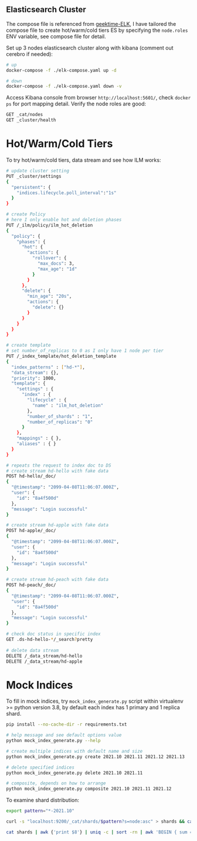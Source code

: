 ## Elasticsearch Cluster

The compose file is referenced from [geektime-ELK](https://github.com/geektime-geekbang/geektime-ELK), I have tailored the compose file to create hot/warm/cold tiers ES by specifying the `node.roles` ENV variable, see compose file for detail.

Set up 3 nodes elasticsearch cluster along with kibana (comment out cerebro if needed):
```bash
# up
docker-compose -f ./elk-compose.yaml up -d

# down
docker-compose -f ./elk-compose.yaml down -v
```
Access Kibana console from browser `http://localhost:5601/`, check `docker ps` for port mapping detail. Verify the node roles are good:
```bash
GET _cat/nodes
GET _cluster/health
```

# Hot/Warm/Cold Tiers
To try hot/warm/cold tiers, data stream and see how ILM works:
```bash
# update cluster setting
PUT _cluster/settings
{
  "persistent": {
    "indices.lifecycle.poll_interval":"1s"
  }
}

# create Policy
# here I only enable hot and deletion phases
PUT /_ilm/policy/ilm_hot_deletion
{
  "policy": {
    "phases": {
      "hot": {
        "actions": {
          "rollover": {
            "max_docs": 3,
            "max_age": "1d"
          }
        }
      },
      "delete": {
        "min_age": "20s",
        "actions": {
          "delete": {}
        }
      }
    }
  }
}

# create template
# set number_of_replicas to 0 as I only have 1 node per tier
PUT /_index_template/hot_deletion_template
{
  "index_patterns" : ["hd-*"],
  "data_stream": {},
  "priority": 1000,
  "template": {
    "settings" : {
      "index" : {
        "lifecycle" : {
          "name" : "ilm_hot_deletion"
        },
        "number_of_shards" : "1",
        "number_of_replicas": "0"
      }
    },
    "mappings" : { },
    "aliases" : { }
  }
}

# repeats the request to index doc to DS
# create stream hd-hello with fake data
POST hd-hello/_doc/
{
  "@timestamp": "2099-04-08T11:06:07.000Z",
  "user": {
    "id": "8a4f500d"
  },
  "message": "Login successful"
}

# create stream hd-apple with fake data
POST hd-apple/_doc/
{
  "@timestamp": "2099-04-08T11:06:07.000Z",
  "user": {
    "id": "8a4f500d"
  },
  "message": "Login successful"
}

# create stream hd-peach with fake data
POST hd-peach/_doc/
{
  "@timestamp": "2099-04-08T11:06:07.000Z",
  "user": {
    "id": "8a4f500d"
  },
  "message": "Login successful"
}

# check doc status in specific index
GET .ds-hd-hello-*/_search?pretty
 
# delete data stream
DELETE /_data_stream/hd-hello
DELETE /_data_stream/hd-apple
```

# Mock Indices
To fill in mock indices, try `mock_index_generate.py` script within virtualenv >= python version 3.8, by default each index has 1 primary and 1 replica shard.
```bash
pip install --no-cache-dir -r requirements.txt

# help message and see default options value
python mock_index_generate.py --help

# create multiple indices with default name and size
python mock_index_generate.py create 2021.10 2021.11 2021.12 2021.13

# delete specified indices
python mock_index_generate.py delete 2021.10 2021.11

# composite, depends on how to arrange
python mock_index_generate.py composite 2021.10 2021.11 2021.12
```

To examine shard distribution:
```bash
export pattern="*-2021.10"

curl -s "localhost:9200/_cat/shards/$pattern?s=node:asc" > shards && cat shards | awk {'print $8'} | uniq -c | sort -rn

cat shards | awk {'print $8'} | uniq -c | sort -rn | awk 'BEGIN { sum = 0; count = 0 } { sum += $1; count += 1 } END { print sum / count }'
```
